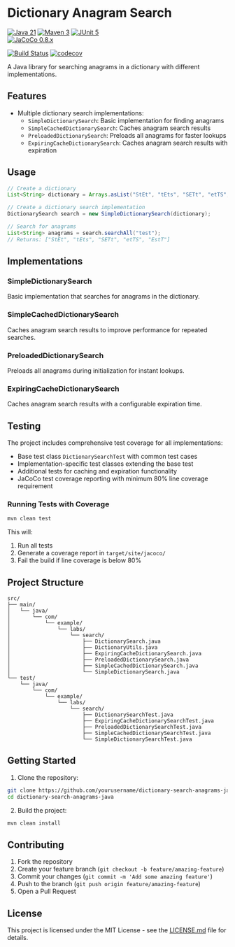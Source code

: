 # Dictionary Anagram Search

[![Java 21](https://img.shields.io/badge/Java-21-blue.svg)](https://www.java.com)
[![Maven 3](https://img.shields.io/badge/Maven-3-blue.svg)](https://maven.apache.org)
[![JUnit 5](https://img.shields.io/badge/JUnit-5-blue.svg)](https://junit.org/junit5/)  
[![JaCoCo 0.8.x](https://img.shields.io/badge/JaCoCo-Coverage-blue.svg)](https://www.jacoco.org/jacoco/)  

[![Build Status](https://github.com/luismr/dictionary-search-anagrams-java/actions/workflows/maven.yml/badge.svg)](https://github.com/luismr/dictionary-search-anagrams-java/actions/workflows/maven.yml)
[![codecov](https://codecov.io/gh/luismr/dictionary-search-anagrams-java/branch/main/graph/badge.svg)](https://codecov.io/gh/luismr/dictionary-search-anagrams-java)

A Java library for searching anagrams in a dictionary with different implementations.

## Features

- Multiple dictionary search implementations:
  - `SimpleDictionarySearch`: Basic implementation for finding anagrams
  - `SimpleCachedDictionarySearch`: Caches anagram search results
  - `PreloadedDictionarySearch`: Preloads all anagrams for faster lookups
  - `ExpiringCacheDictionarySearch`: Caches anagram search results with expiration

## Usage

```java
// Create a dictionary
List<String> dictionary = Arrays.asList("StEt", "tEts", "SETt", "etTS", "EstT");

// Create a dictionary search implementation
DictionarySearch search = new SimpleDictionarySearch(dictionary);

// Search for anagrams
List<String> anagrams = search.searchAll("test");
// Returns: ["StEt", "tEts", "SETt", "etTS", "EstT"]
```

## Implementations

### SimpleDictionarySearch
Basic implementation that searches for anagrams in the dictionary.

### SimpleCachedDictionarySearch
Caches anagram search results to improve performance for repeated searches.

### PreloadedDictionarySearch
Preloads all anagrams during initialization for instant lookups.

### ExpiringCacheDictionarySearch
Caches anagram search results with a configurable expiration time.

## Testing

The project includes comprehensive test coverage for all implementations:
- Base test class `DictionarySearchTest` with common test cases
- Implementation-specific test classes extending the base test
- Additional tests for caching and expiration functionality
- JaCoCo test coverage reporting with minimum 80% line coverage requirement

### Running Tests with Coverage

```bash
mvn clean test
```

This will:
1. Run all tests
2. Generate a coverage report in `target/site/jacoco/`
3. Fail the build if line coverage is below 80%

## Project Structure

```
src/
├── main/
│   └── java/
│       └── com/
│           └── example/
│               └── labs/
│                   └── search/
│                       ├── DictionarySearch.java
│                       ├── DictionaryUtils.java
│                       ├── ExpiringCacheDictionarySearch.java
│                       ├── PreloadedDictionarySearch.java
│                       ├── SimpleCachedDictionarySearch.java
│                       └── SimpleDictionarySearch.java
└── test/
    └── java/
        └── com/
            └── example/
                └── labs/
                    └── search/
                        ├── DictionarySearchTest.java
                        ├── ExpiringCacheDictionarySearchTest.java
                        ├── PreloadedDictionarySearchTest.java
                        ├── SimpleCachedDictionarySearchTest.java
                        └── SimpleDictionarySearchTest.java
```

## Getting Started

1. Clone the repository:
```bash
git clone https://github.com/yourusername/dictionary-search-anagrams-java.git
cd dictionary-search-anagrams-java
```

2. Build the project:
```bash
mvn clean install
```

## Contributing

1. Fork the repository
2. Create your feature branch (`git checkout -b feature/amazing-feature`)
3. Commit your changes (`git commit -m 'Add some amazing feature'`)
4. Push to the branch (`git push origin feature/amazing-feature`)
5. Open a Pull Request

## License

This project is licensed under the MIT License - see the [LICENSE.md](LICENSE.md) file for details. 